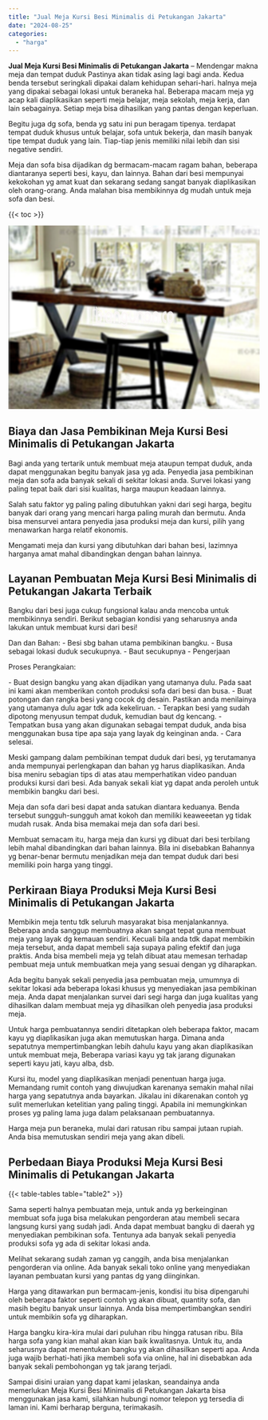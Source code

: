 ```yaml
---
title: "Jual Meja Kursi Besi Minimalis di Petukangan Jakarta"
date: "2024-08-25"
categories: 
  - "harga"
---
```


**Jual Meja Kursi Besi Minimalis di Petukangan Jakarta** – Mendengar makna meja dan tempat duduk Pastinya akan tidak asing lagi bagi anda. Kedua benda tersebut seringkali dipakai dalam kehidupan sehari-hari. halnya meja yang dipakai sebagai lokasi untuk beraneka hal. Beberapa macam meja yg acap kali diaplikasikan seperti meja belajar, meja sekolah, meja kerja, dan lain sebagainya. Setiap meja bisa dihasilkan yang pantas dengan keperluan.

Begitu juga dg sofa, benda yg satu ini pun beragam tipenya. terdapat tempat duduk khusus untuk belajar, sofa untuk bekerja, dan masih banyak tipe tempat duduk yang lain. Tiap-tiap jenis memiliki nilai lebih dan sisi negative sendiri.

Meja dan sofa bisa dijadikan dg bermacam-macam ragam bahan, beberapa diantaranya seperti besi, kayu, dan lainnya. Bahan dari besi mempunyai kekokohan yg amat kuat dan sekarang sedang sangat banyak diaplikasikan oleh orang-orang. Anda malahan bisa membikinnya dg mudah untuk meja sofa dan besi.

{{< toc >}}

![Jual Meja Kursi Besi Minimalis di Petukangan Jakarta](/images/jual-meja-besi-murah06.png)

## Biaya dan Jasa Pembikinan Meja Kursi Besi Minimalis di Petukangan Jakarta

Bagi anda yang tertarik untuk membuat meja ataupun tempat duduk, anda dapat menggunakan begitu banyak jasa yg ada. Penyedia jasa pembikinan meja dan sofa ada banyak sekali di sekitar lokasi anda. Survei lokasi yang paling tepat baik dari sisi kualitas, harga maupun keadaan lainnya.

Salah satu faktor yg paling paling dibutuhkan yakni dari segi harga, begitu banyak dari orang yang mencari harga paling murah dan bermutu. Anda bisa mensurvei antara penyedia jasa produksi meja dan kursi, pilih yang menawarkan harga relatif ekonomis.

Mengamati meja dan kursi yang dibutuhkan dari bahan besi, lazimnya harganya amat mahal dibandingkan dengan bahan lainnya.

## Layanan Pembuatan Meja Kursi Besi Minimalis di Petukangan Jakarta Terbaik

Bangku dari besi juga cukup fungsional kalau anda mencoba untuk membikinnya sendiri. Berikut sebagian kondisi yang seharusnya anda lakukan untuk membuat kursi dari besi!

Dan dan Bahan: - Besi sbg bahan utama pembikinan bangku. - Busa sebagai lokasi duduk secukupnya. - Baut secukupnya - Pengerjaan

Proses Perangkaian:

\- Buat design bangku yang akan dijadikan yang utamanya dulu. Pada saat ini kami akan memberikan contoh produksi sofa dari besi dan busa. - Buat potongan dan rangka besi yang cocok dg desain. Pastikan anda menilainya yang utamanya dulu agar tdk ada kekeliruan. - Terapkan besi yang sudah dipotong menyusun tempat duduk, kemudian baut dg kencang. - Tempatkan busa yang akan digunakan sebagai tempat duduk, anda bisa menggunakan busa tipe apa saja yang layak dg keinginan anda. - Cara selesai.

Meski gampang dalam pembikinan tempat duduk dari besi, yg terutamanya anda mempunyai perlengkapan dan bahan yg harus diaplikasikan. Anda bisa meniru sebagian tips di atas atau memperhatikan video panduan produksi kursi dari besi. Ada banyak sekali kiat yg dapat anda peroleh untuk membikin bangku dari besi.

Meja dan sofa dari besi dapat anda satukan diantara keduanya. Benda tersebut sungguh-sungguh amat kokoh dan memiliki keaweeetan yg tidak mudah rusak. Anda bisa memakai meja dan sofa dari besi.

Membuat semacam itu, harga meja dan kursi yg dibuat dari besi terbilang lebih mahal dibandingkan dari bahan lainnya. Bila ini disebabkan Bahannya yg benar-benar bermutu menjadikan meja dan tempat duduk dari besi memiliki poin harga yang tinggi.

## Perkiraan Biaya Produksi Meja Kursi Besi Minimalis di Petukangan Jakarta

Membikin meja tentu tdk seluruh masyarakat bisa menjalankannya. Beberapa anda sanggup membuatnya akan sangat tepat guna membuat meja yang layak dg kemauan sendiri. Kecuali bila anda tdk dapat membikin meja tersebut, anda dapat membeli saja supaya paling efektif dan juga praktis. Anda bisa membeli meja yg telah dibuat atau memesan terhadap pembuat meja untuk membuatkan meja yang sesuai dengan yg diharapkan.

Ada begitu banyak sekali penyedia jasa pembuatan meja, umumnya di sekitar lokasi ada beberapa lokasi khusus yg menyediakan jasa pembikinan meja. Anda dapat menjalankan survei dari segi harga dan juga kualitas yang dihasilkan dalam membuat meja yg dihasilkan oleh penyedia jasa produksi meja.

Untuk harga pembuatannya sendiri ditetapkan oleh beberapa faktor, macam kayu yg diaplikasikan juga akan memutuskan harga. Dimana anda sepatutnya mempertimbangkan lebih dahulu kayu yang akan diaplikasikan untuk membuat meja, Beberapa variasi kayu yg tak jarang digunakan seperti kayu jati, kayu alba, dsb.

Kursi itu, model yang diaplikasikan menjadi penentuan harga juga. Memandang rumit contoh yang diwujudkan karenanya semakin mahal nilai harga yang sepatutnya anda bayarkan. Jikalau ini dikarenakan contoh yg sulit memerlukan ketelitian yang paling tinggi. Apabila ini memungkinkan proses yg paling lama juga dalam pelaksanaan pembuatannya.

Harga meja pun beraneka, mulai dari ratusan ribu sampai jutaan rupiah. Anda bisa memutuskan sendiri meja yang akan dibeli.

## Perbedaan Biaya Produksi Meja Kursi Besi Minimalis di Petukangan Jakarta

{{< table-tables table="table2" >}}

Sama seperti halnya pembuatan meja, untuk anda yg berkeinginan membuat sofa juga bisa melakukan pengorderan atau membeli secara langsung kursi yang sudah jadi. Anda dapat membuat bangku di daerah yg menyediakan pembikinan sofa. Tentunya ada banyak sekali penyedia produksi sofa yg ada di sekitar lokasi anda.

Melihat sekarang sudah zaman yg canggih, anda bisa menjalankan pengorderan via online. Ada banyak sekali toko online yang menyediakan layanan pembuatan kursi yang pantas dg yang diinginkan.

Harga yang ditawarkan pun bermacam-jenis, kondisi itu bisa dipengaruhi oleh beberapa faktor seperti contoh yg akan dibuat, quantity sofa, dan masih begitu banyak unsur lainnya. Anda bisa mempertimbangkan sendiri untuk membikin sofa yg diharapkan.

Harga bangku kira-kira mulai dari puluhan ribu hingga ratusan ribu. Bila harga sofa yang kian mahal akan kian baik kwalitasnya. Untuk itu, anda seharusnya dapat menentukan bangku yg akan dihasilkan seperti apa. Anda juga wajib berhati-hati jika membeli sofa via online, hal ini disebabkan ada banyak sekali pembohongan yg tak jarang terjadi.

Sampai disini uraian yang dapat kami jelaskan, seandainya anda memerlukan Meja Kursi Besi Minimalis di Petukangan Jakarta bisa menggunakan jasa kami, silahkan hubungi nomor telepon yg tersedia di laman ini. Kami berharap berguna, terimakasih.
